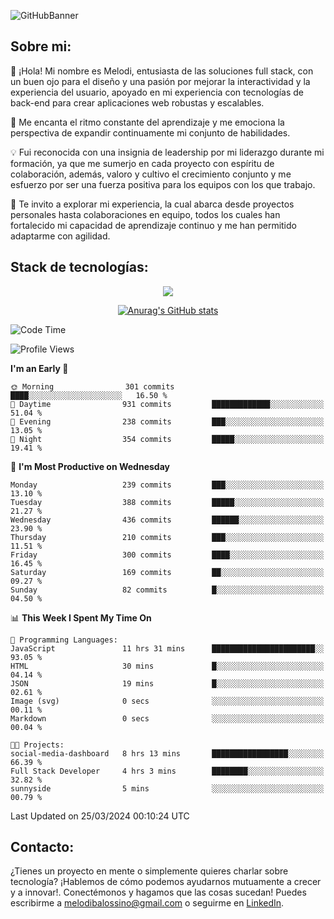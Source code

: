 ![GitHubBanner](https://github.com/MelBalossino/MelBalossino/assets/124601449/c1bfc12f-f708-4d5e-a44c-cbc714e582b2)

## Sobre mi:

🤗 ¡Hola! Mi nombre es Melodi, entusiasta de las soluciones full stack, con un buen ojo para el diseño y una pasión por mejorar la interactividad y la experiencia del usuario, apoyado en mi experiencia con tecnologías de back-end para crear aplicaciones web robustas y escalables.

🚀 Me encanta el ritmo constante del aprendizaje y me emociona la perspectiva de expandir continuamente mi conjunto de habilidades.

💡 Fui reconocida con una insignia de leadership por mi liderazgo durante mi formación, ya que me sumerjo en cada proyecto con espíritu de colaboración, además, valoro y cultivo el crecimiento conjunto y me esfuerzo por ser una fuerza positiva para los equipos con los que trabajo.

💼 Te invito a explorar mi experiencia, la cual abarca desde proyectos personales hasta colaboraciones en equipo, todos los cuales han fortalecido mi capacidad de aprendizaje continuo y me han permitido adaptarme con agilidad.

## Stack de tecnologías:
<p align="center">
  <a href="https://skillicons.dev">
    <img src="https://skillicons.dev/icons?i=js,html,css,react,vite,webpack,redux,nodejs,express,postgres,sequelize,git,github,vscode,figma,materialui,tailwind" />
  </a>
</p>

<div align="center">
  
[![Anurag's GitHub stats](https://github-readme-stats.vercel.app/api?username=melbalossino&count_private=true&show_icons=true&theme=onedark)](https://github.com/anuraghazra/github-readme-stats)
</div>

<!--START_SECTION:waka-->
![Code Time](http://img.shields.io/badge/Code%20Time-124%20hrs%207%20mins-blue)

![Profile Views](http://img.shields.io/badge/Profile%20Views-45-blue)

**I'm an Early 🐤** 

```text
🌞 Morning                301 commits         ████░░░░░░░░░░░░░░░░░░░░░   16.50 % 
🌆 Daytime                931 commits         █████████████░░░░░░░░░░░░   51.04 % 
🌃 Evening                238 commits         ███░░░░░░░░░░░░░░░░░░░░░░   13.05 % 
🌙 Night                  354 commits         █████░░░░░░░░░░░░░░░░░░░░   19.41 % 
```
📅 **I'm Most Productive on Wednesday** 

```text
Monday                   239 commits         ███░░░░░░░░░░░░░░░░░░░░░░   13.10 % 
Tuesday                  388 commits         █████░░░░░░░░░░░░░░░░░░░░   21.27 % 
Wednesday                436 commits         ██████░░░░░░░░░░░░░░░░░░░   23.90 % 
Thursday                 210 commits         ███░░░░░░░░░░░░░░░░░░░░░░   11.51 % 
Friday                   300 commits         ████░░░░░░░░░░░░░░░░░░░░░   16.45 % 
Saturday                 169 commits         ██░░░░░░░░░░░░░░░░░░░░░░░   09.27 % 
Sunday                   82 commits          █░░░░░░░░░░░░░░░░░░░░░░░░   04.50 % 
```


📊 **This Week I Spent My Time On** 

```text
💬 Programming Languages: 
JavaScript               11 hrs 31 mins      ███████████████████████░░   93.05 % 
HTML                     30 mins             █░░░░░░░░░░░░░░░░░░░░░░░░   04.14 % 
JSON                     19 mins             █░░░░░░░░░░░░░░░░░░░░░░░░   02.61 % 
Image (svg)              0 secs              ░░░░░░░░░░░░░░░░░░░░░░░░░   00.11 % 
Markdown                 0 secs              ░░░░░░░░░░░░░░░░░░░░░░░░░   00.04 % 

🐱‍💻 Projects: 
social-media-dashboard   8 hrs 13 mins       █████████████████░░░░░░░░   66.39 % 
Full Stack Developer     4 hrs 3 mins        ████████░░░░░░░░░░░░░░░░░   32.82 % 
sunnyside                5 mins              ░░░░░░░░░░░░░░░░░░░░░░░░░   00.79 % 
```

 Last Updated on 25/03/2024 00:10:24 UTC
<!--END_SECTION:waka-->

## Contacto:
¿Tienes un proyecto en mente o simplemente quieres charlar sobre tecnología? ¡Hablemos de cómo podemos ayudarnos mutuamente a crecer y a innovar!. Conectémonos y hagamos que las cosas sucedan! Puedes escribirme a melodibalossino@gmail.com o seguirme en [LinkedIn](https://www.linkedin.com/in/melody-balossino-26745021b).


<!--
**MelBalossino/MelBalossino** is a ✨ _special_ ✨ repository because its `README.md` (this file) appears on your GitHub profile.



Here are some ideas to get you started:

- 🔭 I’m currently working on ...
- 🌱 I’m currently learning ...
- 👯 I’m looking to collaborate on ...
- 🤔 I’m looking for help with ...
- 💬 Ask me about ...
- 📫 How to reach me: ...
- 😄 Pronouns: ...
- ⚡ Fun fact: ...
-->

